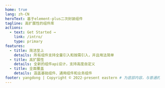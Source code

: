 ```yaml
---
home: true 
lang: zh-CN 
heroText: 基于element-plus二次封装组件
tagline: 高扩展性的组件库
actions:
  - text: Get Started →
    link: /intro/
    type: primary
features: 
  - title: 简洁至上
    details: 所有组件支持全量引入和按需引入，并且用法简单
  - title: 高扩展性
    details: 全新的组件api设计，支持高度自定义   
  - title: 全面覆盖
    details: 涵盖基础组件、通用组件和业务组件
footer: yangdong | Copyright © 2022-present eastern # 为底部内容，与普通的网页一样，我们可以在footer里面写版权信息
---
```

